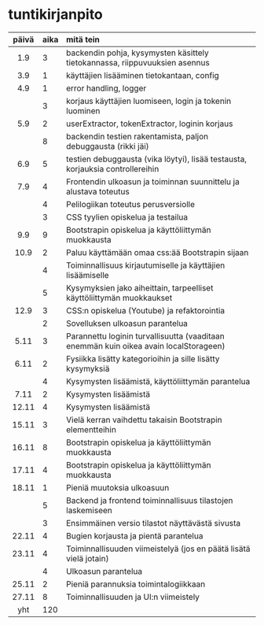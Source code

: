 # tuntikirjanpito

| päivä | aika | mitä tein |
|:-----:|:-----|:----------|
| 1.9   | 3    | backendin pohja, kysymysten käsittely tietokannassa, riippuvuuksien asennus |
| 3.9   | 1    | käyttäjien lisääminen tietokantaan, config |
| 4.9   | 1    | error handling, logger |
|       | 3    | korjaus käyttäjien luomiseen, login ja tokenin luominen |
| 5.9   | 2    | userExtractor, tokenExtractor, loginin korjaus |
|       | 8    | backendin testien rakentamista, paljon debuggausta (rikki jäi) |
| 6.9   | 5    | testien debuggausta (vika löytyi), lisää testausta, korjauksia controllereihin |
| 7.9   | 4    | Frontendin ulkoasun ja toiminnan suunnittelu ja alustava toteutus |
|       | 4    | Pelilogiikan toteutus perusversiolle |
|       | 3    | CSS tyylien opiskelua ja testailua |
| 9.9   | 9    | Bootstrapin opiskelua ja käyttöliittymän muokkausta |
| 10.9  | 2    | Paluu käyttämään omaa css:ää Bootstrapin sijaan |
|       | 4    | Toiminnallisuus kirjautumiselle ja käyttäjien lisäämiselle |
|       | 5    | Kysymyksien jako aiheittain, tarpeelliset käyttöliittymän muokkaukset |
| 12.9  | 3    | CSS:n opiskelua (Youtube) ja refaktorointia |
|       | 2    | Sovelluksen ulkoasun parantelua |
| 5.11  | 3    | Parannettu loginin turvallisuutta (vaaditaan enemmän kuin oikea avain localStorageen) |
| 6.11  | 2    | Fysiikka lisätty kategorioihin ja sille lisätty kysymyksiä |
|       | 4    | Kysymysten lisäämistä, käyttöliittymän parantelua |
| 7.11  | 2    | Kysymysten lisäämistä |
| 12.11 | 4    | Kysymysten lisäämistä |
| 15.11 | 3    | Vielä kerran vaihdettu takaisin Bootstrapin elementteihin |
| 16.11 | 8    | Bootstrapin opiskelua ja käyttöliittymän muokkausta |
| 17.11 | 4    | Bootstrapin opiskelua ja käyttöliittymän muokkausta |
| 18.11 | 1    | Pieniä muutoksia ulkoasuun |
|       | 5    | Backend ja frontend toiminnallisuus tilastojen laskemiseen |
|       | 3    | Ensimmäinen versio tilastot näyttävästä sivusta |
| 22.11 | 4    | Bugien korjausta ja pientä parantelua |
| 23.11 | 4    | Toiminnallisuuden viimeistelyä (jos en päätä lisätä vielä jotain) |
|       | 4    | Ulkoasun parantelua |
| 25.11 | 2    | Pieniä parannuksia toimintalogiikkaan |
| 27.11 | 8    | Toiminnallisuuden ja UI:n viimeistely |
| yht	| 120  |  |